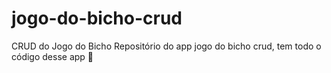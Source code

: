 # jogo-do-bicho-crud
CRUD do Jogo do Bicho 
Repositório do app jogo do bicho crud, tem todo o código desse app :rocket:
